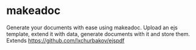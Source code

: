 # makeadoc

Generate your documents with ease using makeadoc. Upload an ejs template, extend it with data, generate documents with it and store them. Extends https://github.com/lxchurbakov/ejspdf 
